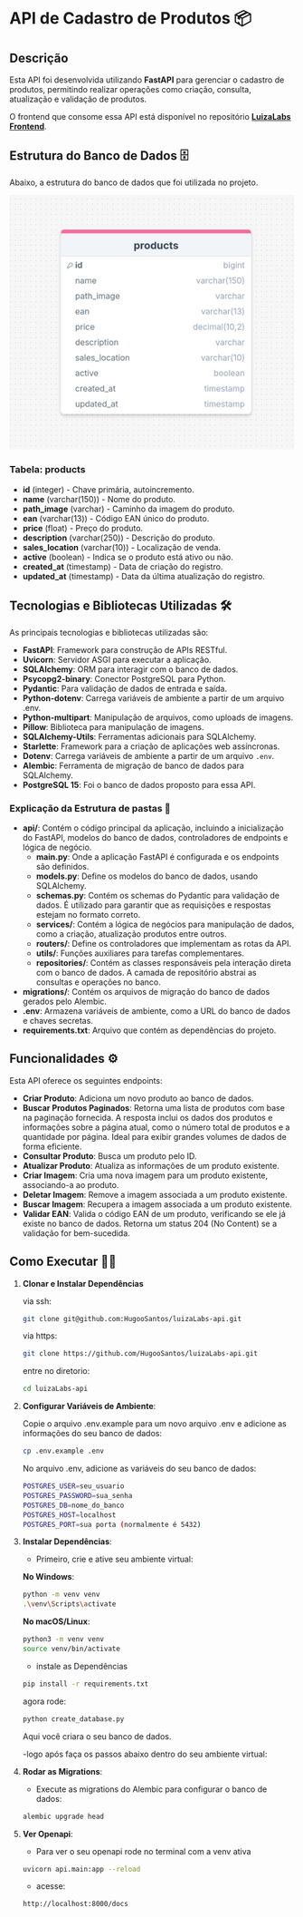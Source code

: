 # API de Cadastro de Produtos 📦

## Descrição

Esta API foi desenvolvida utilizando **FastAPI** para gerenciar o cadastro de produtos, permitindo realizar operações como criação, consulta, atualização e validação de produtos.

O frontend que consome essa API está disponível no repositório [**LuizaLabs Frontend**](https://github.com/HugooSantos/luizaLabs-frontend).

## Estrutura do Banco de Dados 🗄️

Abaixo, a estrutura do banco de dados que foi utilizada no projeto.

![Estrutura do Banco de Dados](./sql.png)


### Tabela: products

- **id** (integer) - Chave primária, autoincremento.
- **name** (varchar(150)) - Nome do produto.
- **path_image** (varchar) - Caminho da imagem do produto.
- **ean** (varchar(13)) - Código EAN único do produto.
- **price** (float) - Preço do produto.
- **description** (varchar(250)) - Descrição do produto.
- **sales_location** (varchar(10)) - Localização de venda.
- **active** (boolean) - Indica se o produto está ativo ou não.
- **created_at** (timestamp) - Data de criação do registro.
- **updated_at** (timestamp) - Data da última atualização do registro.

## Tecnologias e Bibliotecas Utilizadas 🛠️

As principais tecnologias e bibliotecas utilizadas são:

- **FastAPI**: Framework para construção de APIs RESTful.
- **Uvicorn**: Servidor ASGI para executar a aplicação.
- **SQLAlchemy**: ORM para interagir com o banco de dados.
- **Psycopg2-binary**: Conector PostgreSQL para Python.
- **Pydantic**: Para validação de dados de entrada e saída.
- **Python-dotenv**: Carrega variáveis de ambiente a partir de um arquivo .env.
- **Python-multipart**: Manipulação de arquivos, como uploads de imagens.
- **Pillow**: Biblioteca para manipulação de imagens.
- **SQLAlchemy-Utils**: Ferramentas adicionais para SQLAlchemy.
- **Starlette**: Framework para a criação de aplicações web assíncronas.
- **Dotenv**: Carrega variáveis de ambiente a partir de um arquivo `.env`.
- **Alembic**: Ferramenta de migração de banco de dados para SQLAlchemy.
- **PostgreSQL 15**: Foi o banco de dados proposto para essa API.


### Explicação da Estrutura de pastas 📂

- **api/**: Contém o código principal da aplicação, incluindo a inicialização do FastAPI, modelos do banco de dados, controladores de endpoints e lógica de negócio.
  - **main.py**: Onde a aplicação FastAPI é configurada e os endpoints são definidos.
  - **models.py**: Define os modelos do banco de dados, usando SQLAlchemy.
  - **schemas.py**: Contém os schemas do Pydantic para validação de dados. É utilizado para garantir que as requisições e respostas estejam no formato correto.
  - **services/**: Contém a lógica de negócios para manipulação de dados, como a criação, atualização produtos entre outros.
  - **routers/**: Define os controladores que implementam as rotas da API.
  - **utils/**: Funções auxiliares para tarefas complementares.
  - **repositories/**: Contém as classes responsáveis pela interação direta com o banco de dados. A camada de repositório abstrai as consultas e operações no banco.
- **migrations/**: Contém os arquivos de migração do banco de dados gerados pelo Alembic.
- **.env**: Armazena variáveis de ambiente, como a URL do banco de dados e chaves secretas.  
- **requirements.txt**: Arquivo que contém as dependências do projeto.

## Funcionalidades ⚙️

Esta API oferece os seguintes endpoints:

- **Criar Produto**: Adiciona um novo produto ao banco de dados.
- **Buscar Produtos Paginados**: Retorna uma lista de produtos com base na paginação fornecida. A resposta inclui os dados dos produtos e informações sobre a página atual, como o número total de produtos e a quantidade por página. Ideal para exibir grandes volumes de dados de forma eficiente.
- **Consultar Produto**: Busca um produto pelo ID.
- **Atualizar Produto**: Atualiza as informações de um produto existente.
- **Criar Imagem**: Cria uma nova imagem para um produto existente, associando-a ao produto.
- **Deletar Imagem**: Remove a imagem associada a um produto existente.
- **Buscar Imagem**: Recupera a imagem associada a um produto existente.
- **Validar EAN**: Valida o código EAN de um produto, verificando se ele já existe no banco de dados. Retorna um status 204 (No Content) se a validação for bem-sucedida.

## Como Executar 🏃‍♂️
    
1. **Clonar e Instalar Dependências**
    
    via ssh:
    ```bash
    git clone git@github.com:HugooSantos/luizaLabs-api.git
    ```
    via https:

    ```bash
    git clone https://github.com/HugooSantos/luizaLabs-api.git
    ```
    
    entre no diretorio:

    ```bash
    cd luizaLabs-api
    ```

2. **Configurar Variáveis de Ambiente**: 

   Copie o arquivo .env.example para um novo arquivo .env e adicione as informações do seu banco de dados:
   ```bash
   cp .env.example .env
   ```

   No arquivo .env, adicione as variáveis do seu banco de dados:
   ```bash
   POSTGRES_USER=seu_usuario
   POSTGRES_PASSWORD=sua_senha
   POSTGRES_DB=nome_do_banco
   POSTGRES_HOST=localhost
   POSTGRES_PORT=sua porta (normalmente é 5432) 
   ```

3. **Instalar Dependências**:

   - Primeiro, crie e ative seu ambiente virtual:

    **No Windows**:
    ```bash
    python -m venv venv
    .\venv\Scripts\activate
    ```
    **No macOS/Linux**:
    ```bash
    python3 -m venv venv
    source venv/bin/activate
    ```
    - instale as Dependências

    ```bash
    pip install -r requirements.txt
    ```

    agora rode: 
    ```bash
    python create_database.py
    ```
    
    Aqui você criara o seu banco de dados.

    -logo após faça os passos abaixo dentro do seu ambiente virtual:
  
4. **Rodar as Migrations**: 
   - Execute as migrations do Alembic para configurar o banco de dados:

   ```bash 
   alembic upgrade head
   ```

5. **Ver Openapi**: 
    
   - Para ver o seu openapi rode no terminal com a venv ativa

    ```bash 
    uvicorn api.main:app --reload
    ```
   - acesse:

    ```bash 
    http://localhost:8000/docs
    ```